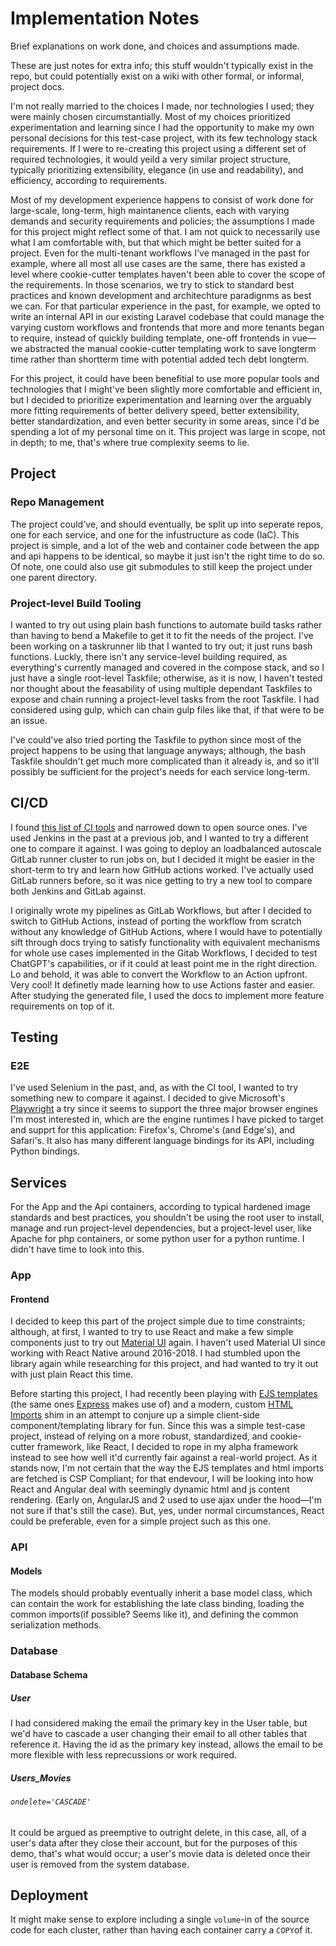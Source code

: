 # Implementation Notes

Brief explanations on work done, and choices and assumptions made.

These are just notes for extra info; this stuff wouldn't typically exist in the repo, but could potentially exist on a wiki with other formal, or informal, project docs.

I'm not really married to the choices I made, nor technologies I used; they were mainly chosen circumstantially. Most of my choices prioritized experimentation and learning since I had the opportunity to make my own personal decisions for this test-case project, with its few technology stack requirements. If I were to re-creating this project using a different set of required technologies, it would yeild a very similar project structure, typically prioritizing extensibility, elegance (in use and readability), and efficiency, according to requirements.

Most of my development experience happens to consist of work done for large-scale, long-term, high maintanence clients, each with varying demands and security requirements and policies; the assumptions I made for this project might reflect some of that. I am not quick to necessarily use what I am comfortable with, but that which might be better suited for a project. Even for the multi-tenant workflows I've managed in the past for example, where all most all use cases are the same, there has existed a level where cookie-cutter templates haven't been able to cover the scope of the requirements. In those scenarios, we try to stick to standard best practices and known development and architechture paradignms as best we can. For that particular experience in the past, for example, we opted to write an internal API in our existing Laravel codebase that could manage the varying custom workflows and frontends that more and more tenants began to require, instead of quickly building template, one-off frontends in vue—we abstracted the manual cookie-cutter templating work to save longterm time rather than shortterm time with potential added tech debt longterm.

For this project, it could have been benefitial to use more popular tools and technologies that I might've been slightly more comfortable and efficient in, but I decided to prioritize experimentation and learning over the arguably more fitting requirements of better delivery speed, better extensibility, better standardization, and even better security in some areas, since I'd be spending a lot of my personal time on it. This project was large in scope, not in depth; to me, that's where true complexity seems to lie.

## Project

### Repo Management

The project could've, and should eventually, be split up into seperate repos, one for each service, and one for the infustructure as code (IaC). This project is simple, and a lot of the web and container code between the app and api happens to be identical, so maybe it just isn't the right time to do so. Of note, one could also use git submodules to still keep the project under one parent directory.

### Project-level Build Tooling

I wanted to try out using plain bash functions to automate build tasks rather than having to bend a Makefile to get it to fit the needs of the project. I've been working on a taskrunner lib that I wanted to try out; it just runs bash functions. Luckly, there isn't any service-level building required, as everything's currently managed and covered in the compose stack, and so I just have a single root-level Taskfile; otherwise, as it is now, I haven't tested nor thought about the feasability of using multiple dependant Taskfiles to expose and chain running a project-level tasks from the root Taskfile. I had considered using gulp, which can chain gulp files like that, if that were to be an issue.

I've could've also tried porting the Taskfile to python since most of the project happens to be using that language anyways; although, the bash Taskfile shouldn't get much more complicated than it already is, and so it'll possibly be sufficient for the project's needs for each service long-term.

## CI/CD

I found [this list of CI tools](https://github.com/ligurio/awesome-ci) and narrowed down to open source ones. I've used Jenkins in the past at a previous job, and I wanted to try a different one to compare it against. I was going to deploy an loadbalanced autoscale GitLab runner cluster to run jobs on, but I decided it might be easier in the short-term to try and learn how GitHub actions worked. I've actually used GitLab runners before, so it was nice getting to try a new tool to compare both Jenkins and GitLab against.

I originally wrote my pipelines as GitLab Workflows, but after I decided to switch to GitHub Actions, instead of porting the workflow from scratch without any knowledge of GitHub Actions, where I would have to potentially sift through docs trying to satisfy functionality with equivalent mechanisms for whole use cases implemented in the Gitab Workflows, I decided to test ChatGPT's capabilities, or if it could at least point me in the right direction. Lo and behold, it was able to convert the Workflow to an Action upfront. Very cool! It definetly made learning how to use Actions faster and easier. After studying the generated file, I used the docs to implement more feature requirements on top of it.

## Testing

### E2E

I've used Selenium in the past, and, as with the CI tool, I wanted to try something new to compare it against. I decided to give Microsoft's [Playwright](https://playwright.dev/) a try since it seems to support the three major browser engines I'm most interested in, which are the engine runtimes I have picked to target and supprt for this application: Firefox's, Chrome's (and Edge's), and Safari's. It also has many different language bindings for its API, including Python bindings.

## Services

For the App and the Api containers, according to typical hardened image standards and best practices, you shouldn't be using the root user to install, manage and run project-level dependencies, but a project-level user, like Apache for php containers, or some python user for a python runtime. I didn't have time to look into this.

### App

#### Frontend

I decided to keep this part of the project simple due to time constraints; although, at first, I wanted to try to use React and make a few simple components just to try out [Material UI](https://github.com/mui/material-ui) again. I haven't used Material UI since working with React Native around 2016-2018. I had stumbled upon the library again while researching for this project, and had wanted to try it out with just plain React this time.

Before starting this project, I had recently been playing with [EJS templates](https://ejs.co/) (the same ones [Express](https://expressjs.com/en/api.html#app.engine) makes use of) and a modern, custom [HTML Imports](https://www.w3.org/standards/history/html-imports.html/) shim in an attempt to conjure up a simple client-side component/templating library for fun. Since this was a simple test-case project, instead of relying on a more robust, standardized, and cookie-cutter framework, like React, I decided to rope in my alpha framework instead to see how well it'd currently fair against a real-world project. As it stands now, I'm not certain that the way the EJS templates and html imports are fetched is CSP Compliant; for that endevour, I will be looking into how React and Angular deal with seemingly dynamic html and js content rendering. (Early on, AngularJS and 2 used to use ajax under the hood—I'm not sure if that's still the case). But, yes, under normal circumstances, React could be preferable, even for a simple project such as this one.

### API

#### Models

The models should probably eventually inherit a base model class, which can contain the work for establishing the late class binding, loading the common imports(if possible? Seems like it), and defining the common serialization methods.

### Database

#### Database Schema

##### User

I had considered making the email the primary key in the User table, but we'd have to cascade a user changing their email to all other tables that reference it. Having the id as the primary key instead, allows the email to be more flexible with less reprecussions or work required.

##### Users_Movies

###### `ondelete='CASCADE'`

It could be argued as preemptive to outright delete, in this case, all, of a user's data after they close their account, but for the purposes of this demo, that's what would occur; a user's movie data is deleted once their user is removed from the system database.

## Deployment

It might make sense to explore including a single `volume`-in of the source code for each cluster, rather than having each container carry a `COPY`of it.
